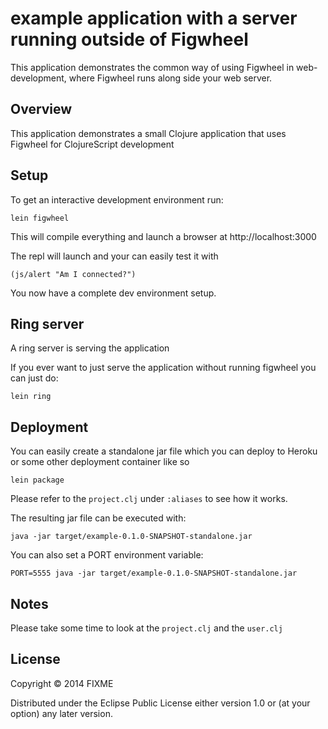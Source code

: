 # example application with a server running outside of Figwheel

This application demonstrates the common way of using Figwheel in
web-development, where Figwheel runs along side your web server.

## Overview

This application demonstrates a small Clojure application that uses Figwheel for
ClojureScript development

## Setup

To get an interactive development environment run:

    lein figwheel

This will compile everything and launch a browser at http://localhost:3000

The repl will launch and your can easily test it with 

    (js/alert "Am I connected?")

You now have a complete dev environment setup.

## Ring server

A ring server is serving the application

If you ever want to just serve the application without running
figwheel you can just do:

    lein ring
	
## Deployment

You can easily create a standalone jar file which you can deploy to
Heroku or some other deployment container like so

    lein package
	
Please refer to the `project.clj` under `:aliases` to see how it works.

The resulting jar file can be executed with:

    java -jar target/example-0.1.0-SNAPSHOT-standalone.jar

You can also set a PORT environment variable:
   
    PORT=5555 java -jar target/example-0.1.0-SNAPSHOT-standalone.jar

## Notes 

Please take some time to look at the `project.clj` and the `user.clj`

## License

Copyright © 2014 FIXME

Distributed under the Eclipse Public License either version 1.0 or (at your option) any later version.
